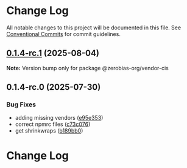 # Change Log

All notable changes to this project will be documented in this file.
See [Conventional Commits](https://conventionalcommits.org) for commit guidelines.

## [0.1.4-rc.1](https://github.com/zerobias-org/vendor/compare/@zerobias-org/vendor-cis@0.1.4-rc.0...@zerobias-org/vendor-cis@0.1.4-rc.1) (2025-08-04)

**Note:** Version bump only for package @zerobias-org/vendor-cis





## 0.1.4-rc.0 (2025-07-30)


### Bug Fixes

* adding missing vendors ([e95e353](https://github.com/zerobias-org/vendor/commit/e95e35309a1812973f4536f535eee460edc5414c))
* correct npmrc files ([c73c076](https://github.com/zerobias-org/vendor/commit/c73c0761e1e567cc0c2f0f8179725016d11caf8c))
* get shrinkwraps ([b189bb0](https://github.com/zerobias-org/vendor/commit/b189bb0cf53ad66427530ccc0eab7824527942d3))





# Change Log
